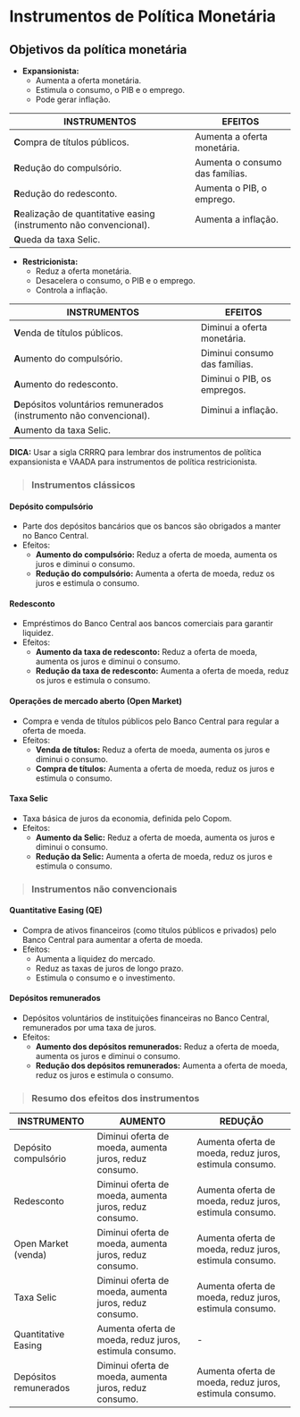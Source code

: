 # Instrumentos de Política Monetária

## Objetivos da política monetária
- **Expansionista:**
  - Aumenta a oferta monetária.
  - Estimula o consumo, o PIB e o emprego.
  - Pode gerar inflação.

| INSTRUMENTOS                                                          | EFEITOS                         |
|-----------------------------------------------------------------------|---------------------------------|
| **C**ompra de títulos públicos.                                       | Aumenta a oferta monetária.     |
| **R**edução do compulsório.                                           | Aumenta o consumo das famílias. |
| **R**edução do redesconto.                                            | Aumenta o PIB, o emprego.       |
| **R**ealização de quantitative easing (instrumento não convencional). | Aumenta a inflação.             |
| **Q**ueda da taxa Selic.                                              |                                 |

- **Restricionista:**
  - Reduz a oferta monetária.
  - Desacelera o consumo, o PIB e o emprego.
  - Controla a inflação.

| INSTRUMENTOS                                                          | EFEITOS                       |
|-----------------------------------------------------------------------|-------------------------------|
| **V**enda de títulos públicos.                                        | Diminui a oferta monetária.   |
| **A**umento do compulsório.                                           | Diminui consumo das famílias. |
| **A**umento do redesconto.                                            | Diminui o PIB, os empregos.   |
| **D**epósitos voluntários remunerados (instrumento não convencional). | Diminui a inflação.           | 
| **A**umento da taxa Selic.                                            |                               |

**DICA:** Usar a sigla CRRRQ para lembrar dos instrumentos de política expansionista e VAADA para instrumentos de política restricionista.

> ### Instrumentos clássicos

#### Depósito compulsório
- Parte dos depósitos bancários que os bancos são obrigados a manter no Banco Central.
- Efeitos:
  - **Aumento do compulsório:** Reduz a oferta de moeda, aumenta os juros e diminui o consumo.
  - **Redução do compulsório:** Aumenta a oferta de moeda, reduz os juros e estimula o consumo.

#### Redesconto
- Empréstimos do Banco Central aos bancos comerciais para garantir liquidez.
- Efeitos:
  - **Aumento da taxa de redesconto:** Reduz a oferta de moeda, aumenta os juros e diminui o consumo.
  - **Redução da taxa de redesconto:** Aumenta a oferta de moeda, reduz os juros e estimula o consumo.

#### Operações de mercado aberto (Open Market)
- Compra e venda de títulos públicos pelo Banco Central para regular a oferta de moeda.
- Efeitos:
  - **Venda de títulos:** Reduz a oferta de moeda, aumenta os juros e diminui o consumo.
  - **Compra de títulos:** Aumenta a oferta de moeda, reduz os juros e estimula o consumo.

#### Taxa Selic
- Taxa básica de juros da economia, definida pelo Copom.
- Efeitos:
  - **Aumento da Selic:** Reduz a oferta de moeda, aumenta os juros e diminui o consumo.
  - **Redução da Selic:** Aumenta a oferta de moeda, reduz os juros e estimula o consumo.

> ### Instrumentos não convencionais

#### Quantitative Easing (QE)
- Compra de ativos financeiros (como títulos públicos e privados) pelo Banco Central para aumentar a oferta de moeda.
- Efeitos:
  - Aumenta a liquidez do mercado.
  - Reduz as taxas de juros de longo prazo.
  - Estimula o consumo e o investimento.

#### Depósitos remunerados
- Depósitos voluntários de instituições financeiras no Banco Central, remunerados por uma taxa de juros.
- Efeitos:
  - **Aumento dos depósitos remunerados:** Reduz a oferta de moeda, aumenta os juros e diminui o consumo.
  - **Redução dos depósitos remunerados:** Aumenta a oferta de moeda, reduz os juros e estimula o consumo.

> ### Resumo dos efeitos dos instrumentos

| INSTRUMENTO           | AUMENTO                                                 | REDUÇÃO                                                 |
|-----------------------|---------------------------------------------------------|---------------------------------------------------------|
| Depósito compulsório  | Diminui oferta de moeda, aumenta juros, reduz consumo.  | Aumenta oferta de moeda, reduz juros, estimula consumo. |
| Redesconto            | Diminui oferta de moeda, aumenta juros, reduz consumo.  | Aumenta oferta de moeda, reduz juros, estimula consumo. |
| Open Market (venda)   | Diminui oferta de moeda, aumenta juros, reduz consumo.  | Aumenta oferta de moeda, reduz juros, estimula consumo. |
| Taxa Selic            | Diminui oferta de moeda, aumenta juros, reduz consumo.  | Aumenta oferta de moeda, reduz juros, estimula consumo. |
| Quantitative Easing   | Aumenta oferta de moeda, reduz juros, estimula consumo. | -                                                       |
| Depósitos remunerados | Diminui oferta de moeda, aumenta juros, reduz consumo.  | Aumenta oferta de moeda, reduz juros, estimula consumo. |